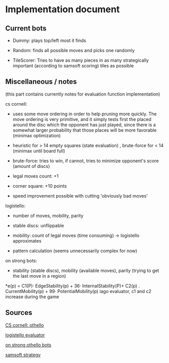 # Implementation document

## Current bots

* Dummy: plays top/left most it finds

* Random: finds all possible moves and picks one randomly

* TileScorer: Tries to have as many pieces in as many strategically important (according to samsoft scoring) tiles as possible

## Miscellaneous / notes
(this part contains currently notes for evaluation function implementation)

cs cornell:

* uses some move ordering in order to help pruning more quickly. The move ordering is very primitive, and it simply tests first the placed around the disc which the opponent has just played, since there is a somewhat larger probability that those places will be more favorable
(minimax optimization)

* heuristic for > 14 empty squares (state evaluation) , brute-force for < 14 (minimax until board full)

* brute-force: tries to win, if cannot, tries to minimize opponent's score (amount of discs)

* legal moves count: +1

* corner square: +10 points

* speed improvement possible with cutting 'obviously bad moves'

logistello:

* number of moves, mobility, parity

* stable discs: unflippable

* mobility: count of legal moves (time consuming) -> logistello approximates

* pattern calculation (seems unnecessarily complex for now)

on strong bots:

* stability (stable discs), mobility (available moves), parity (trying to get the last move in a region)

*e(p) = C1(P)· EdgeStability(p) + 36· InternaIStability(P)+ C2(p) . CurrentMobility(p) + 99· PotentialMobility(p)
iago evaluator, c1 and c2 increase during the game

## Sources
[CS cornell: othello](http://www.cs.cornell.edu/~yuli/othello/othello.html)

[logistello evaluator](https://citeseerx.ist.psu.edu/viewdoc/download?doi=10.1.1.49.7258&rep=rep1&type=pdf)

[on strong othello bots](https://link.springer.com/content/pdf/10.1007/978-0-387-35660-0_10.pdf)

[samsoft strategy](http://samsoft.org.uk/reversi/strategy.htm#rules)

